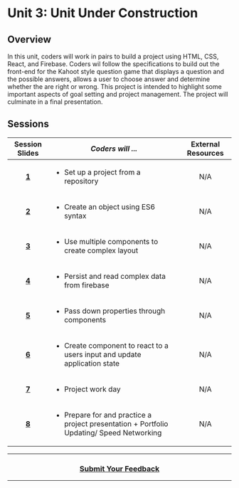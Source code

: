 # Unit 3: Unit Under Construction

## Overview
In this unit, coders will work in pairs to build a project using HTML, CSS, React, and Firebase. Coders wil follow the specifications to build out the front-end for the Kahoot style question game that displays a question and the possible answers, allows a user to choose answer and determine whether the are right or wrong. This project is intended to highlight some important aspects of goal setting and project management. The project will culminate in a final presentation.

## Sessions 
|Session Slides|*Coders will ...*|External Resources|
|:-------:|-------|:-------:|
|[**1**](https://docs.google.com/presentation/d/1cz5mFzTd2rIBV36eu2rYPvvpASkTnr6EwgVXNuFdnEI/edit#slide=id.g6b74f09be5_0_221)|<ul><li>Set up a project from a repository</li></ul>|N/A|
|[**2**](https://drive.google.com/open?id=15ADS6tqwvdy75N5alFHNFMWV55GGbOiaT4nWvFtix_s)|<ul><li>Create an object using ES6 syntax</li></ul> |N/A|
|[**3**](hhttps://drive.google.com/open?id=120S9-H6L_2RcXE9_FTM6QMvOhXYusfebuN56_6-h0EQ)|<ul><li>Use multiple components to create complex layout</li></ul>|N/A|
|[**4**](https://docs.google.com/presentation/d/1v5xK40Tkl5MFbxJjq3gvgNSF8yfl7YbuxPWAF0k3fyE/edit)|<ul><li>Persist and read complex data from firebase</li></ul>|N/A|
|[**5**](https://docs.google.com/presentation/d/1RM7fRyWqoeActcvbgvEFKiMjf5kjTOWUYaF2FivFdB0/edit)| <ul><li>Pass down properties through components</li></ul>|N/A|
|[**6**]()|<ul><li>Create component to react to a users input and update application state </li></ul>|N/A|
|[**7**]()| <ul><li>Project work day</li></ul>|N/A|
|[**8**]()| <ul><li>Prepare for and practice a project presentation + Portfolio Updating/ Speed Networking</li></ul>|N/A|

----
<h3 align="center"><a href="https://docs.google.com/forms/d/e/1FAIpQLSfiZv1Y0U4Fr5k2iFVWRIVg2x7Su-r1hLoH0qb5RCMlNsxUjQ/viewform">Submit Your Feedback</a>  </h3>

----
